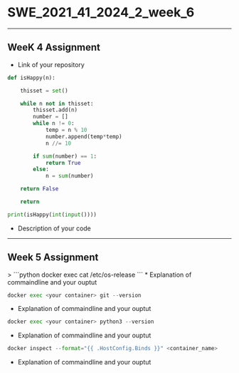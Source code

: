 # SWE_2021_41_2024_2_week_6
---
## WeeK 4 Assignment
* Link of your repository
</pre>

```python
def isHappy(n):

    thisset = set()

    while n not in thisset:
        thisset.add(n)
        number = []
        while n != 0:
            temp = n % 10
            number.append(temp*temp)
            n //= 10

        if sum(number) == 1:
            return True
        else:
            n = sum(number)

    return False

    return

print(isHappy(int(input())))
```
* Description of your code
---
## Week 5 Assignment


</pre>
>
```python   
docker exec <your container> cat /etc/os-release 
``` 
* Explanation of commaindline and your ouptut

</pre>  

```python   
docker exec <your container> git --version
```
* Explanation of commaindline and your ouptut

</pre>

```python   
docker exec <your container> python3 --version
```
* Explanation of commaindline and your ouptut

</pre>

```python   
docker inspect --format="{{ .HostConfig.Binds }}" <container_name>
```
* Explanation of commaindline and your ouptut
